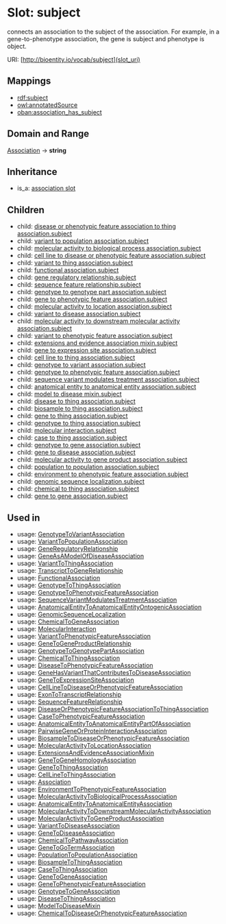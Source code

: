 # Slot: subject


connects an association to the subject of the association. For example, in a gene-to-phenotype association, the gene is subject and phenotype is object.

URI: [http://bioentity.io/vocab/subject](slot_uri)
## Mappings

 * [rdf:subject](http://purl.obolibrary.org/obo/rdf_subject)
 * [owl:annotatedSource](http://purl.obolibrary.org/obo/owl_annotatedSource)
 * [oban:association_has_subject](http://purl.obolibrary.org/obo/oban_association_has_subject)
## Domain and Range

[Association](Association.md) -> **string**
## Inheritance

 *  is_a: [association slot](association_slot.md)
## Children

 *  child: [disease or phenotypic feature association to thing association.subject](disease_or_phenotypic_feature_association_to_thing_association_subject.md)
 *  child: [variant to population association.subject](variant_to_population_association_subject.md)
 *  child: [molecular activity to biological process association.subject](molecular_activity_to_biological_process_association_subject.md)
 *  child: [cell line to disease or phenotypic feature association.subject](cell_line_to_disease_or_phenotypic_feature_association_subject.md)
 *  child: [variant to thing association.subject](variant_to_thing_association_subject.md)
 *  child: [functional association.subject](functional_association_subject.md)
 *  child: [gene regulatory relationship.subject](gene_regulatory_relationship_subject.md)
 *  child: [sequence feature relationship.subject](sequence_feature_relationship_subject.md)
 *  child: [genotype to genotype part association.subject](genotype_to_genotype_part_association_subject.md)
 *  child: [gene to phenotypic feature association.subject](gene_to_phenotypic_feature_association_subject.md)
 *  child: [molecular activity to location association.subject](molecular_activity_to_location_association_subject.md)
 *  child: [variant to disease association.subject](variant_to_disease_association_subject.md)
 *  child: [molecular activity to downstream molecular activity association.subject](molecular_activity_to_downstream_molecular_activity_association_subject.md)
 *  child: [variant to phenotypic feature association.subject](variant_to_phenotypic_feature_association_subject.md)
 *  child: [extensions and evidence association mixin.subject](extensions_and_evidence_association_mixin_subject.md)
 *  child: [gene to expression site association.subject](gene_to_expression_site_association_subject.md)
 *  child: [cell line to thing association.subject](cell_line_to_thing_association_subject.md)
 *  child: [genotype to variant association.subject](genotype_to_variant_association_subject.md)
 *  child: [genotype to phenotypic feature association.subject](genotype_to_phenotypic_feature_association_subject.md)
 *  child: [sequence variant modulates treatment association.subject](sequence_variant_modulates_treatment_association_subject.md)
 *  child: [anatomical entity to anatomical entity association.subject](anatomical_entity_to_anatomical_entity_association_subject.md)
 *  child: [model to disease mixin.subject](model_to_disease_mixin_subject.md)
 *  child: [disease to thing association.subject](disease_to_thing_association_subject.md)
 *  child: [biosample to thing association.subject](biosample_to_thing_association_subject.md)
 *  child: [gene to thing association.subject](gene_to_thing_association_subject.md)
 *  child: [genotype to thing association.subject](genotype_to_thing_association_subject.md)
 *  child: [molecular interaction.subject](molecular_interaction_subject.md)
 *  child: [case to thing association.subject](case_to_thing_association_subject.md)
 *  child: [genotype to gene association.subject](genotype_to_gene_association_subject.md)
 *  child: [gene to disease association.subject](gene_to_disease_association_subject.md)
 *  child: [molecular activity to gene product association.subject](molecular_activity_to_gene_product_association_subject.md)
 *  child: [population to population association.subject](population_to_population_association_subject.md)
 *  child: [environment to phenotypic feature association.subject](environment_to_phenotypic_feature_association_subject.md)
 *  child: [genomic sequence localization.subject](genomic_sequence_localization_subject.md)
 *  child: [chemical to thing association.subject](chemical_to_thing_association_subject.md)
 *  child: [gene to gene association.subject](gene_to_gene_association_subject.md)
## Used in

 *  usage: [GenotypeToVariantAssociation](GenotypeToVariantAssociation.md)
 *  usage: [VariantToPopulationAssociation](VariantToPopulationAssociation.md)
 *  usage: [GeneRegulatoryRelationship](GeneRegulatoryRelationship.md)
 *  usage: [GeneAsAModelOfDiseaseAssociation](GeneAsAModelOfDiseaseAssociation.md)
 *  usage: [VariantToThingAssociation](VariantToThingAssociation.md)
 *  usage: [TranscriptToGeneRelationship](TranscriptToGeneRelationship.md)
 *  usage: [FunctionalAssociation](FunctionalAssociation.md)
 *  usage: [GenotypeToThingAssociation](GenotypeToThingAssociation.md)
 *  usage: [GenotypeToPhenotypicFeatureAssociation](GenotypeToPhenotypicFeatureAssociation.md)
 *  usage: [SequenceVariantModulatesTreatmentAssociation](SequenceVariantModulatesTreatmentAssociation.md)
 *  usage: [AnatomicalEntityToAnatomicalEntityOntogenicAssociation](AnatomicalEntityToAnatomicalEntityOntogenicAssociation.md)
 *  usage: [GenomicSequenceLocalization](GenomicSequenceLocalization.md)
 *  usage: [ChemicalToGeneAssociation](ChemicalToGeneAssociation.md)
 *  usage: [MolecularInteraction](MolecularInteraction.md)
 *  usage: [VariantToPhenotypicFeatureAssociation](VariantToPhenotypicFeatureAssociation.md)
 *  usage: [GeneToGeneProductRelationship](GeneToGeneProductRelationship.md)
 *  usage: [GenotypeToGenotypePartAssociation](GenotypeToGenotypePartAssociation.md)
 *  usage: [ChemicalToThingAssociation](ChemicalToThingAssociation.md)
 *  usage: [DiseaseToPhenotypicFeatureAssociation](DiseaseToPhenotypicFeatureAssociation.md)
 *  usage: [GeneHasVariantThatContributesToDiseaseAssociation](GeneHasVariantThatContributesToDiseaseAssociation.md)
 *  usage: [GeneToExpressionSiteAssociation](GeneToExpressionSiteAssociation.md)
 *  usage: [CellLineToDiseaseOrPhenotypicFeatureAssociation](CellLineToDiseaseOrPhenotypicFeatureAssociation.md)
 *  usage: [ExonToTranscriptRelationship](ExonToTranscriptRelationship.md)
 *  usage: [SequenceFeatureRelationship](SequenceFeatureRelationship.md)
 *  usage: [DiseaseOrPhenotypicFeatureAssociationToThingAssociation](DiseaseOrPhenotypicFeatureAssociationToThingAssociation.md)
 *  usage: [CaseToPhenotypicFeatureAssociation](CaseToPhenotypicFeatureAssociation.md)
 *  usage: [AnatomicalEntityToAnatomicalEntityPartOfAssociation](AnatomicalEntityToAnatomicalEntityPartOfAssociation.md)
 *  usage: [PairwiseGeneOrProteinInteractionAssociation](PairwiseGeneOrProteinInteractionAssociation.md)
 *  usage: [BiosampleToDiseaseOrPhenotypicFeatureAssociation](BiosampleToDiseaseOrPhenotypicFeatureAssociation.md)
 *  usage: [MolecularActivityToLocationAssociation](MolecularActivityToLocationAssociation.md)
 *  usage: [ExtensionsAndEvidenceAssociationMixin](ExtensionsAndEvidenceAssociationMixin.md)
 *  usage: [GeneToGeneHomologyAssociation](GeneToGeneHomologyAssociation.md)
 *  usage: [GeneToThingAssociation](GeneToThingAssociation.md)
 *  usage: [CellLineToThingAssociation](CellLineToThingAssociation.md)
 *  usage: [Association](Association.md)
 *  usage: [EnvironmentToPhenotypicFeatureAssociation](EnvironmentToPhenotypicFeatureAssociation.md)
 *  usage: [MolecularActivityToBiologicalProcessAssociation](MolecularActivityToBiologicalProcessAssociation.md)
 *  usage: [AnatomicalEntityToAnatomicalEntityAssociation](AnatomicalEntityToAnatomicalEntityAssociation.md)
 *  usage: [MolecularActivityToDownstreamMolecularActivityAssociation](MolecularActivityToDownstreamMolecularActivityAssociation.md)
 *  usage: [MolecularActivityToGeneProductAssociation](MolecularActivityToGeneProductAssociation.md)
 *  usage: [VariantToDiseaseAssociation](VariantToDiseaseAssociation.md)
 *  usage: [GeneToDiseaseAssociation](GeneToDiseaseAssociation.md)
 *  usage: [ChemicalToPathwayAssociation](ChemicalToPathwayAssociation.md)
 *  usage: [GeneToGoTermAssociation](GeneToGoTermAssociation.md)
 *  usage: [PopulationToPopulationAssociation](PopulationToPopulationAssociation.md)
 *  usage: [BiosampleToThingAssociation](BiosampleToThingAssociation.md)
 *  usage: [CaseToThingAssociation](CaseToThingAssociation.md)
 *  usage: [GeneToGeneAssociation](GeneToGeneAssociation.md)
 *  usage: [GeneToPhenotypicFeatureAssociation](GeneToPhenotypicFeatureAssociation.md)
 *  usage: [GenotypeToGeneAssociation](GenotypeToGeneAssociation.md)
 *  usage: [DiseaseToThingAssociation](DiseaseToThingAssociation.md)
 *  usage: [ModelToDiseaseMixin](ModelToDiseaseMixin.md)
 *  usage: [ChemicalToDiseaseOrPhenotypicFeatureAssociation](ChemicalToDiseaseOrPhenotypicFeatureAssociation.md)

